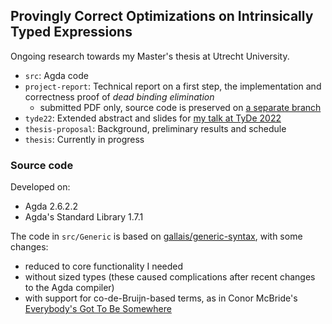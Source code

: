 ## Provingly Correct Optimizations on Intrinsically Typed Expressions

Ongoing research towards my Master's thesis at Utrecht University.

- `src`: Agda code
- `project-report`: Technical report on a first step, the implementation and correctness proof of *dead binding elimination*
  - submitted PDF only, source code is preserved on [a separate branch](https://github.com/mheinzel/correct-optimisations/tree/main/tyde22)
- `tyde22`: Extended abstract and slides for [my talk at TyDe 2022](https://icfp22.sigplan.org/details/tyde-2022-papers/11/Provingly-Correct-Optimisations-on-Intrinsically-Typed-Expressions-Extended-Abstract)
- `thesis-proposal`: Background, preliminary results and schedule
- `thesis`: Currently in progress

### Source code

Developed on:

- Agda 2.6.2.2
- Agda's Standard Library 1.7.1

The code in `src/Generic` is based on [gallais/generic-syntax](https://github.com/gallais/generic-syntax),
with some changes:

- reduced to core functionality I needed
- without sized types (these caused complications after recent changes to the Agda compiler)
- with support for co-de-Bruijn-based terms,
  as in Conor McBride's [Everybody's Got To Be Somewhere](https://arxiv.org/abs/1807.04085)
